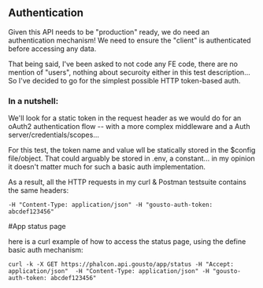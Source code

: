 ## Authentication 

Given this API needs to be "production" ready, we do need an authentication mechanism! We need to ensure the "client" is authenticated before accessing any data.

That being said, I've been asked to not code any FE code, there are no mention of "users", nothing about securoity either in this test description... So I've decided to go for the simplest possible HTTP token-based auth.


### In a nutshell: 

We'll look for a static token in the request header as we would do for an oAuth2 authentication flow -- with a more complex middleware and a Auth server/credentials/scopes...

For this test, the token name and value wll be statically stored in the $config file/object. That could arguably be stored in .env, a constant... in my opinion it doesn't matter much
for such a basic auth implementation.


As a result, all the HTTP requests in my curl & Postman testsuite contains the same headers:

`-H "Content-Type: application/json" -H "gousto-auth-token: abcdef123456" `


#App status page

here is a curl example of how to access the status page, using the define basic auth mechanism: 

```
curl -k -X GET https://phalcon.api.gousto/app/status -H "Accept: application/json"  -H "Content-Type: application/json" -H "gousto-auth-token: abcdef123456"
```